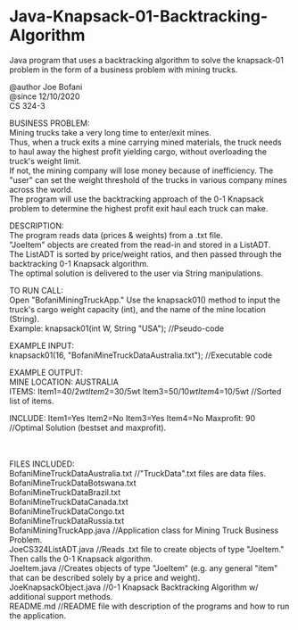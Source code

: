 # Java-Knapsack-01-Backtracking-Algorithm
Java program that uses a backtracking algorithm to solve the knapsack-01 problem in the form of a business problem with mining trucks.

@author Joe Bofani  
@since 12/10/2020  
CS 324-3  

BUSINESS PROBLEM:  
Mining trucks take a very long time to enter/exit mines.    
Thus, when a truck exits a mine carrying mined materials, the truck needs to haul away the highest profit yielding cargo, without overloading the truck's weight limit.    
If not, the mining company will lose money because of inefficiency.  The "user" can set the weight threshold of the trucks in various company mines across the world.    
The program will use the backtracking approach of the 0-1 Knapsack problem to determine the highest profit exit haul each truck can make.    

DESCRIPTION:   
The program reads data (prices & weights) from a .txt file.    
"JoeItem" objects are created from the read-in and stored in a ListADT.    
The ListADT is sorted by price/weight ratios, and then passed through the  backtracking 0-1 Knapsack algorithm.    
The optimal solution is delivered to the user via String manipulations.   

TO RUN CALL:   
Open "BofaniMiningTruckApp." Use the knapsack01() method to input the truck's cargo weight capacity (int), and the name of the mine location (String).  
             Example:   knapsack01(int W, String "USA"); //Pseudo-code  
             

EXAMPLE INPUT:     
   knapsack01(16, "BofaniMineTruckDataAustralia.txt");  //Executable code  

EXAMPLE OUTPUT:  
   MINE LOCATION: AUSTRALIA  
   ITEMS:  Item1=$40/2wt   Item2=$30/5wt   Item3=$50/10wt   Item4=$10/5wt  //Sorted list of items.     

   INCLUDE:  Item1=Yes   Item2=No   Item3=Yes   Item4=No   Maxprofit: 90  //Optimal Solution (bestset and maxprofit).  



<br></br>
FILES INCLUDED:  
BofaniMineTruckDataAustralia.txt  //"TruckData".txt files are data files.  
BofaniMineTruckDataBotswana.txt  
BofaniMineTruckDataBrazil.txt  
BofaniMineTruckDataCanada.txt  
BofaniMineTruckDataCongo.txt  
BofaniMineTruckDataRussia.txt  
BofaniMiningTruckApp.java  //Application class for Mining Truck Business Problem.  
JoeCS324ListADT.java  //Reads .txt file to create objects of type "JoeItem." Then calls the 0-1 Knapsack algorithm.  
JoeItem.java  //Creates objects of type "JoeItem" (e.g. any general "item" that can be described solely by a price and weight).  
JoeKnapsackObject.java  //0-1 Knapsack Backtracking Algorithm w/ additional support methods.  
README.md  //README file with description of the programs and how to run the application.  
